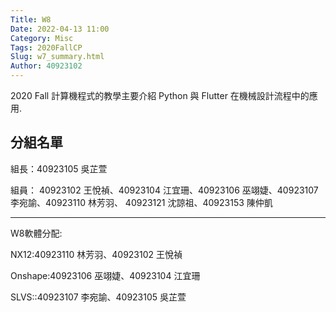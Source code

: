 ```yaml
---
Title: W8
Date: 2022-04-13 11:00
Category: Misc
Tags: 2020FallCP
Slug: w7_summary.html
Author: 40923102
---
```


2020 Fall 計算機程式的教學主要介紹 Python 與 Flutter 在機械設計流程中的應用.

<!-- PELICAN_END_SUMMARY -->

分組名單
----

組長：40923105 吳芷萱

組員：
40923102 王悅禎、40923104 江宜珊、40923106 巫翊婕、40923107 李宛諭、40923110 林芳羽、
40923121 沈諒祖、40923153 陳仲凱

----

W8軟體分配:

NX12:40923110 林芳羽、40923102 王悅禎

Onshape:40923106 巫翊婕、40923104 江宜珊

SLVS::40923107 李宛諭、40923105 吳芷萱


